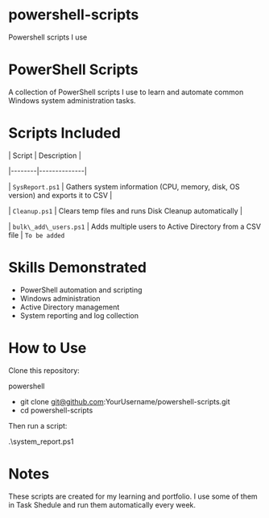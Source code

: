 # powershell-scripts

Powershell scripts I use

# PowerShell Scripts

A collection of PowerShell scripts I use to learn and automate common Windows system administration tasks.

# Scripts Included

| Script | Description |

|--------|--------------|

| `SysReport.ps1` | Gathers system information (CPU, memory, disk, OS version) and exports it to CSV |

| `Cleanup.ps1` | Clears temp files and runs Disk Cleanup automatically |

| `bulk\_add\_users.ps1` | Adds multiple users to Active Directory from a CSV file | `To be added`

# Skills Demonstrated
- PowerShell automation and scripting
- Windows administration
- Active Directory management
- System reporting and log collection

# How to Use

Clone this repository:

powershell
- git clone git@github.com:YourUsername/powershell-scripts.git
- cd powershell-scripts

Then run a script:

.\\system\_report.ps1

# Notes
These scripts are created for my learning and portfolio.
I use some of them in Task Shedule and run them automatically every week.

